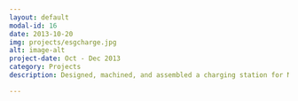 ```yaml
---
layout: default
modal-id: 16
date: 2013-10-20
img: projects/esgcharge.jpg
alt: image-alt
project-date: Oct - Dec 2013
category: Projects
description: Designed, machined, and assembled a charging station for MIT's Experimental Study Group (ESG). CAD'ed the station from scratch using SolidWorks, used the CNC router and bandsaw to cut out the pieces from MDF, and assembled and polished it.

---
```

